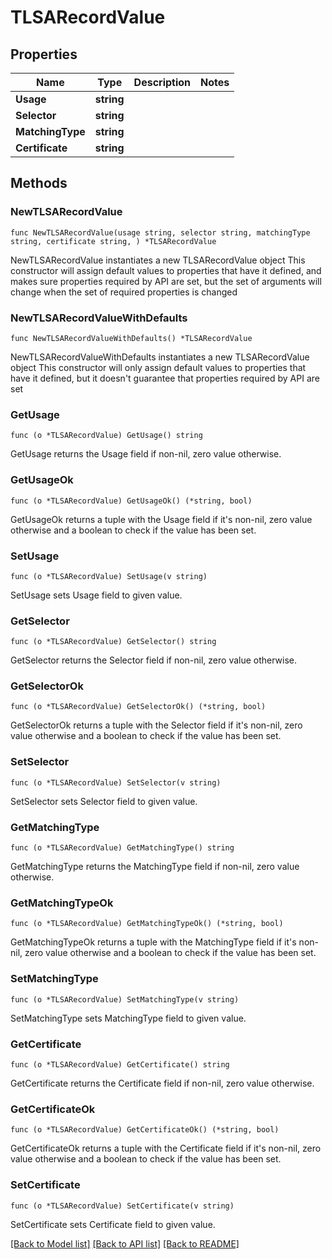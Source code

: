 # TLSARecordValue

## Properties

Name | Type | Description | Notes
------------ | ------------- | ------------- | -------------
**Usage** | **string** |  | 
**Selector** | **string** |  | 
**MatchingType** | **string** |  | 
**Certificate** | **string** |  | 

## Methods

### NewTLSARecordValue

`func NewTLSARecordValue(usage string, selector string, matchingType string, certificate string, ) *TLSARecordValue`

NewTLSARecordValue instantiates a new TLSARecordValue object
This constructor will assign default values to properties that have it defined,
and makes sure properties required by API are set, but the set of arguments
will change when the set of required properties is changed

### NewTLSARecordValueWithDefaults

`func NewTLSARecordValueWithDefaults() *TLSARecordValue`

NewTLSARecordValueWithDefaults instantiates a new TLSARecordValue object
This constructor will only assign default values to properties that have it defined,
but it doesn't guarantee that properties required by API are set

### GetUsage

`func (o *TLSARecordValue) GetUsage() string`

GetUsage returns the Usage field if non-nil, zero value otherwise.

### GetUsageOk

`func (o *TLSARecordValue) GetUsageOk() (*string, bool)`

GetUsageOk returns a tuple with the Usage field if it's non-nil, zero value otherwise
and a boolean to check if the value has been set.

### SetUsage

`func (o *TLSARecordValue) SetUsage(v string)`

SetUsage sets Usage field to given value.


### GetSelector

`func (o *TLSARecordValue) GetSelector() string`

GetSelector returns the Selector field if non-nil, zero value otherwise.

### GetSelectorOk

`func (o *TLSARecordValue) GetSelectorOk() (*string, bool)`

GetSelectorOk returns a tuple with the Selector field if it's non-nil, zero value otherwise
and a boolean to check if the value has been set.

### SetSelector

`func (o *TLSARecordValue) SetSelector(v string)`

SetSelector sets Selector field to given value.


### GetMatchingType

`func (o *TLSARecordValue) GetMatchingType() string`

GetMatchingType returns the MatchingType field if non-nil, zero value otherwise.

### GetMatchingTypeOk

`func (o *TLSARecordValue) GetMatchingTypeOk() (*string, bool)`

GetMatchingTypeOk returns a tuple with the MatchingType field if it's non-nil, zero value otherwise
and a boolean to check if the value has been set.

### SetMatchingType

`func (o *TLSARecordValue) SetMatchingType(v string)`

SetMatchingType sets MatchingType field to given value.


### GetCertificate

`func (o *TLSARecordValue) GetCertificate() string`

GetCertificate returns the Certificate field if non-nil, zero value otherwise.

### GetCertificateOk

`func (o *TLSARecordValue) GetCertificateOk() (*string, bool)`

GetCertificateOk returns a tuple with the Certificate field if it's non-nil, zero value otherwise
and a boolean to check if the value has been set.

### SetCertificate

`func (o *TLSARecordValue) SetCertificate(v string)`

SetCertificate sets Certificate field to given value.



[[Back to Model list]](../README.md#documentation-for-models) [[Back to API list]](../README.md#documentation-for-api-endpoints) [[Back to README]](../README.md)


